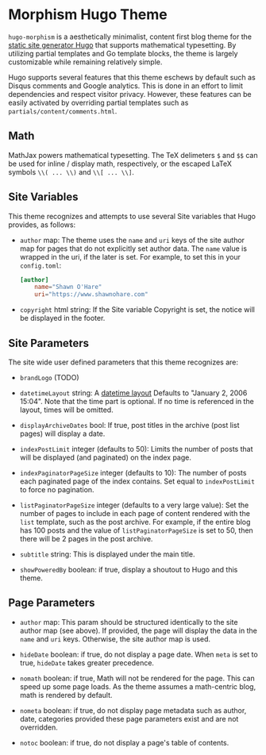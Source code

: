 # Morphism Hugo Theme

`hugo-morphism` is a aesthetically minimalist, content first blog theme for the
[static site generator Hugo](https://gohugo.io) that supports mathematical
typesetting. By utilizing partial templates and Go template blocks, the theme is
largely customizable while remaining relatively simple.

Hugo supports several features that this theme eschews by default such as
Disqus comments and Google analytics.  This is done in an effort to limit
dependencies and respect visitor privacy. However, these features can
be easily activated by overriding partial templates such as
`partials/content/comments.html`.

## Math

MathJax powers mathematical typesetting.  The TeX delimeters `$`
and `$$` can be used for inline / display math, respectively, or the escaped
LaTeX symbols `\\( ... \\)` and `\\[ ... \\]`.

## Site Variables

This theme recognizes and attempts to use several Site variables that
Hugo provides, as follows:

- `author` map:  The theme uses the `name` and `uri` keys of the site author
   map for pages that do not explicitly set author data.  The `name`
   value is wrapped in the uri, if the later is set. For example,
   to set this in your `config.toml`:
   ```toml
   [author]
       name="Shawn O'Hare"
       uri="https://www.shawnohare.com"
    ```

- `copyright` html string:  If the Site variable Copyright is set, the notice
  will be displayed in the footer.


## Site Parameters

The site wide user defined parameters that this theme recognizes are:

- `brandLogo` (TODO)

- `datetimeLayout` string:
   A [datetime layout](https://golang.org/pkg/time/#Time.Format)
   Defaults to "January 2, 2006 15:04".  Note that the time part is optional.
   If no time is referenced in the layout, times will be omitted.

- `displayArchiveDates` bool: If true, post titles in the archive
  (post list pages) will display a date.

- `indexPostLimit` integer (defaults to 50): Limits the number of posts
   that will be displayed (and paginated) on the index page.

- `indexPaginatorPageSize` integer (defaults to 10): The number of posts each
   paginated page of the index contains.  Set equal to `indexPostLimit`
   to force no pagination.

- `listPaginatorPageSize` integer (defaults to a very large value): Set the number of pages
   to include in each page of content rendered with the `list` template, such
   as the post archive.  For example, if the entire blog has 100 posts and
   the value of `listPaginatorPageSize` is set to 50, then there will be 2 pages
   in the post archive.

- `subtitle` string: This is displayed under the main title.

- `showPoweredBy` boolean: if true, display a shoutout to Hugo and this theme.


## Page Parameters

- `author` map:  This param should be structured identically to the site
   author map (see above).  If provided, the page will display the data in the
   `name` and `uri` keys.  Otherwise, the site author map is used.

- `hideDate` boolean: if true, do not display a page date.  When `meta` is set to
  true, `hideDate` takes greater precedence.

- `nomath` boolean: if true, Math will not be rendered for the page.  This can
   speed up some page loads.  As the theme assumes a math-centric blog, math
   is rendered by default.

- `nometa` boolean: if true, do not display page metadata such as
   author, date, categories provided
   these page parameters exist and are not overridden.

- `notoc` boolean: if true, do not display a page's table of contents.


